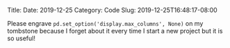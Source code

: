 Title: 
Date: 2019-12-25
Category: Code
Slug: 2019-12-25T16:48:17-08:00

Please engrave `pd.set_option('display.max_columns', None)`
on my tombstone because I forget about it every time I start a new project but it is so useful! 